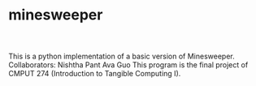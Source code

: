 # minesweeper<pre>
This is a python implementation of a basic version of Minesweeper.
Collaborators: Nishtha Pant
               Ava Guo
This program is the final project of CMPUT 274 (Introduction to Tangible Computing I).
